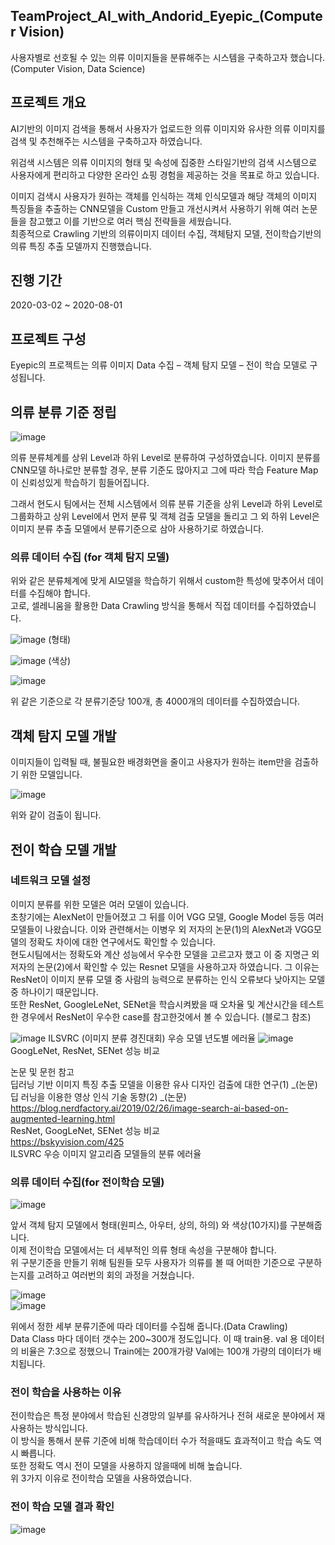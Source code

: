 ## TeamProject_AI_with_Andorid_Eyepic_(Computer Vision)

사용자별로 선호될 수 있는 의류 이미지들을 분류해주는 시스템을 구축하고자 했습니다. (Computer Vision, Data Science)


## 프로젝트 개요

AI기반의 이미지 검색을 통해서 사용자가 업로드한 의류 이미지와 유사한 의류 이미지를 검색 및 추천해주는 시스템을 구축하고자 하였습니다.

위검색 시스템은 의류 이미지의 형태 및 속성에 집중한 스타일기반의 검색 시스템으로 사용자에게 편리하고 다양한 온라인 쇼핑 경험을 제공하는 것을 목표로 하고 있습니다.

 이미지 검색시 사용자가 원하는 객체를 인식하는 객체 인식모델과 해당 객체의 이미지 특징들을 추출하는 CNN모델을 Custom 만들고 개선시켜서 사용하기 위해 여러 논문들을 참고했고 이를 기반으로 여러 핵심 전략들을 세웠습니다.  
 최종적으로 Crawling 기반의 의류이미지 데이터 수집, 객체탐지 모델, 전이학습기반의 의류 특징 추출 모델까지 진행했습니다.


## 진행 기간
2020-03-02 ~ 2020-08-01


## 프로젝트 구성

 Eyepic의 프로젝트는 의류 이미지 Data 수집  – 객체 탐지 모델 – 전이 학습 모델로 구성됩니다.


## 의류 분류 기준 정립

![image](https://user-images.githubusercontent.com/44837403/136703324-4a1e7f2a-392d-4b9a-8744-7ea1f506fedf.png)

의류 분류체계를 상위 Level과 하위 Level로 분류하여 구성하였습니다. 이미지 분류를 CNN모델 하나로만 분류할 경우, 분류 기준도 많아지고 그에 따라 학습 Feature Map이 신뢰성있게 학습하기 힘들어집니다.  

 그래서 현도시 팀에서는 전체 시스템에서 의류 분류 기준을 상위 Level과 하위 Level로 그룹화하고 상위 Level에서 먼저 분류 및 객체 검출 모델을 돌리고 그 외 하위 Level은 이미지 분류 추출 모델에서 분류기준으로 삼아 사용하기로 하였습니다.
 

### 의류 데이터 수집 (for 객체 탐지 모델)

위와 같은 분류체계에 맞게 AI모델을 학습하기 위해서 custom한 특성에 맞추어서 데이터를 수집해야 합니다.  
고로, 셀레니움을 활용한 Data Crawling 방식을 통해서 직접 데이터를 수집하였습니다.

![image](https://user-images.githubusercontent.com/44837403/136703812-bf5d9d26-7124-4495-a8ea-6ee9f47710f4.png)
(형태)

![image](https://user-images.githubusercontent.com/44837403/136703817-d8d50beb-b054-4c8a-9bbd-986fd2751a26.png)
(색상)

![image](https://user-images.githubusercontent.com/44837403/136703898-544c34af-6097-430b-92ee-60277cbb6a42.png)

위 같은 기준으로 각 분류기준당 100개, 총 4000개의 데이터를 수집하였습니다.

## 객체 탐지 모델 개발

이미지들이 입력될 때, 불필요한 배경화면을 줄이고 사용자가 원하는 item만을 검출하기 위한 모델입니다.

![image](https://user-images.githubusercontent.com/44837403/136703946-abee5952-6fb1-41ae-958d-cf11d75a8860.png)

위와 같이 검출이 됩니다.  

## 전이 학습 모델 개발

### 네트워크 모델 설정

이미지 분류를 위한 모델은 여러 모델이 있습니다.  
초창기에는 AlexNet이 만들어졌고 그 뒤를 이어 VGG 모델, Google Model 등등 여러 모델들이 나왔습니다. 이와 관련해서는 이병우 외 저자의 논문(1)의 AlexNet과 VGG모델의 정확도 차이에 대한 연구에서도 확인할 수 있습니다.  
현도시팀에서는 정확도와 계산 성능에서 우수한 모델을 고르고자 했고 이 중 지명근 외 저자의 논문(2)에서 확인할 수 있는 Resnet 모델을 사용하고자 하였습니다. 그 이유는 ResNet이 이미지 분류 모델 중 사람의 능력으로 분류하는 인식 오류보다 낮아지는 모델 중 하나이기 때문입니다.  
또한 ResNet, GoogleLeNet, SENet을 학습시켜봤을 때 오차율 및 계산시간을 테스트한 경우에서 ResNet이 우수한 case를 참고한것에서 볼 수 있습니다. (블로그 참조)

![image](https://user-images.githubusercontent.com/44837403/136704054-3d742c19-42d6-45ee-bcc2-2e88f368789f.png)
ILSVRC (이미지 분류 경진대회) 우승 모델 년도별 에러율
![image](https://user-images.githubusercontent.com/44837403/136704067-b18060fb-0b3f-4173-b242-ac17b62545e6.png)
GoogLeNet, ResNet, SENet 성능 비교

논문 및 문헌 참고  
딥러닝 기반 이미지 특징 추출 모델을 이용한 유사 디자인 검출에 대한 연구(1) _(논문)  
딥 러닝을 이용한 영상 인식 기술 동향(2) _(논문)  
https://blog.nerdfactory.ai/2019/02/26/image-search-ai-based-on-augmented-learning.html  
ResNet, GoogLeNet, SENet 성능 비교  
https://bskyvision.com/425  
ILSVRC 우승 이미지 알고리즘 모델들의 분류 에러율  

### 의류 데이터 수집(for 전이학습 모델)
![image](https://user-images.githubusercontent.com/44837403/136704381-549716e0-7679-4ae9-b60a-b98f78597811.png)

앞서 객체 탐지 모델에서 형태(원피스, 아우터, 상의, 하의) 와 색상(10가지)를 구분해줍니다.  
이제 전이학습 모델에서는 더 세부적인 의류 형태 속성을 구분해야 합니다.  
위 구분기준을 만들기 위해 팀원들 모두 사용자가 의류를 볼 때 어떠한 기준으로 구분하는지를 고려하고 여러번의 회의 과정을 거쳤습니다.  

![image](https://user-images.githubusercontent.com/44837403/136704523-eb1df341-e9a2-4882-bdb8-6e66b8d0b924.png)  
![image](https://user-images.githubusercontent.com/44837403/136704529-2344fd39-3749-4441-b276-6fabcaf68b87.png)

위에서 정한 세부 분류기준에 따라 데이터를 수집해 줍니다.(Data Crawling)  
Data Class 마다 데이터 갯수는 200~300개 정도입니다.
이 때 train용. val 용 데이터의 비율은 7:3으로 정했으니 Train에는 200개가량 Val에는 100개 가량의 데이터가 배치됩니다.  


### 전이 학습을 사용하는 이유  

전이학습은 특정 분야에서 학습된 신경망의 일부를 유사하거나 전혀 새로운 분야에서 재사용하는 방식입니다.  
이 방식을 통해서 분류 기준에 비해 학습데이터 수가 적을때도 효과적이고 학습 속도 역시 빠릅니다.  
또한 정확도 역시 전이 모델을 사용하지 않을때에 비해 높습니다.  
위 3가지 이유로 전이학습 모델을 사용하였습니다.

### 전이 학습 모델 결과 확인    
![image](https://user-images.githubusercontent.com/44837403/136704839-7fd28238-9d87-4f86-9bb1-19682b1d4257.png) 










